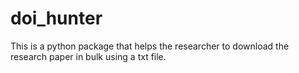 # doi_hunter
This is a python package that helps the researcher to download the research paper in bulk using a txt file.
